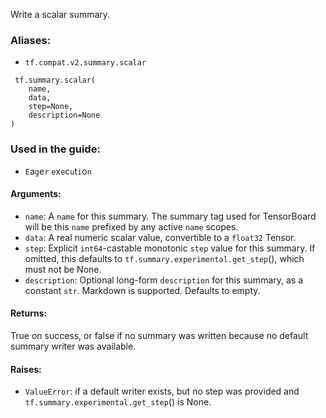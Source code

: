 
Write a scalar summary.
### Aliases:
- `tf.compat.v2.summary.scalar`

```
 tf.summary.scalar(
    name,
    data,
    step=None,
    description=None
)
```
### Used in the guide:
- ``E``a``g``e``r`` ``e``x``e``c``u``t``i``o``n``
#### Arguments:
- `name`: A `name` for this summary. The summary tag used for TensorBoard will be this `name` prefixed by any active `name` scopes.
- `data`: A real numeric scalar value, convertible to a `float32` Tensor.
- `step`: Explicit `int64`-castable monotonic `step` value for this summary. If omitted, this defaults to `tf.summary.experimental.get_step`(), which must not be None.
- `description`: Optional long-form `description` for this summary, as a constant `str`. Markdown is supported. Defaults to empty.
#### Returns:

True on success, or false if no summary was written because no default summary writer was available.
#### Raises:
- `ValueError`: if a default writer exists, but no step was provided and `tf.summary.experimental.get_step`() is None.
